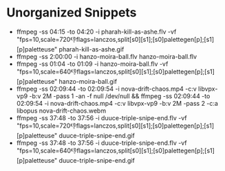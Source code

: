 # Unorganized Snippets
 * ffmpeg -ss 04:15 -to 04:20 -i pharah-kill-as-ashe.flv -vf "fps=10,scale=720:-1:flags=lanczos,split[s0][s1];[s0]palettegen[p];[s1][p]paletteuse" pharah-kill-as-ashe.gif
 * ffmpeg -ss 2:00:00 -i hanzo-moira-ball.flv hanzo-moira-ball.flv
 * ffmpeg -ss 01:04 -to 01:09 -i hanzo-moira-ball.flv -vf "fps=10,scale=640:-1:flags=lanczos,split[s0][s1];[s0]palettegen[p];[s1][p]paletteuse" hanzo-moira-ball.gif
 * ffmpeg -ss 02:09:44 -to 02:09:54 -i nova-drift-chaos.mp4 -c:v libvpx-vp9 -b:v 2M -pass 1 -an -f null /dev/null && ffmpeg -ss 02:09:44 -to 02:09:54 -i nova-drift-chaos.mp4 -c:v libvpx-vp9 -b:v 2M -pass 2 -c:a libopus nova-drift-chaos.webm
 * ffmpeg -ss 37:48 -to 37:56 -i duuce-triple-snipe-end.flv -vf "fps=10,scale=720:-1:flags=lanczos,split[s0][s1];[s0]palettegen[p];[s1][p]paletteuse" duuce-triple-snipe-end.gif
 * ffmpeg -ss 37:48 -to 37:56 -i duuce-triple-snipe-end.flv -vf "fps=10,scale=640:-1:flags=lanczos,split[s0][s1];[s0]palettegen[p];[s1][p]paletteuse" duuce-triple-snipe-end.gif